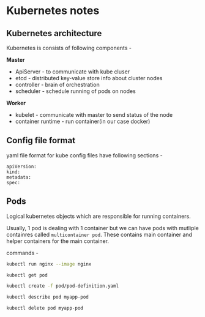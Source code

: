# Kubernetes notes


## Kubernetes architecture
Kubernetes is consists of following components -  

**Master**
-   ApiServer - to communicate with kube cluser
-   etcd - distributed key-value store info about cluster nodes
-   controller - brain of orchestration
-   scheduler - schedule running of pods on nodes

**Worker**  

-   kubelet - communicate with master to send status of the node
-   container runtime - run container(in our case docker)

## Config file format
yaml file format for kube config files have following sections -
```
apiVersion:
kind:
metadata:
spec:  
```
## Pods  

Logical kubernetes objects which are responsible for running containers.  

Usually, 1 pod is dealing with 1 container but we can have pods with mutliple containres called ```multicontainer pod```. These contains main container and helper containers for the main container.  

commands -

```bash
kubectl run nginx --image nginx

kubectl get pod

kubectl create -f pod/pod-definition.yaml  

kubectl describe pod myapp-pod

kubectl delete pod myapp-pod
```

